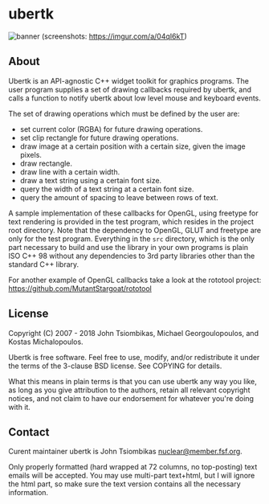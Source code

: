 ubertk
======

![banner](http://nuclear.mutantstargoat.com/sw/ubertk/img/utk_banner.png)
(screenshots: https://imgur.com/a/04qI6kT)

About
-----

Ubertk is an API-agnostic C++ widget toolkit for graphics programs. The
user program supplies a set of drawing callbacks required by ubertk, and
calls a function to notify ubertk about low level mouse and keyboard
events.

The set of drawing operations which must be defined by the user are:
  * set current color (RGBA) for future drawing operations.
  * set clip rectangle for future drawing operations.
  * draw image at a certain position with a certain size, given the
    image pixels.
  * draw rectangle.
  * draw line with a certain width.
  * draw a text string using a certain font size.
  * query the width of a text string at a certain font size.
  * query the amount of spacing to leave between rows of text.

A sample implementation of these callbacks for OpenGL, using freetype
for text rendering is provided in the test program, which resides in the
project root directory. Note that the dependency to OpenGL, GLUT and
freetype are only for the test program. Everything in the `src`
directory, which is the only part necessary to build and use the library
in your own programs is plain ISO C++ 98 without any dependencies to 3rd
party libraries other than the standard C++ library.

For another example of OpenGL callbacks take a look at the rototool
project: https://github.com/MutantStargoat/rototool

License
-------

Copyright (C) 2007 - 2018 John Tsiombikas, Michael Georgoulopoulos,
    and Kostas Michalopoulos.

Ubertk is free software. Feel free to use, modify, and/or redistribute
it under the terms of the 3-clause BSD license. See COPYING for details.

What this means in plain terms is that you can use ubertk any way you
like, as long as you give attribution to the authors, retain all
relevant copyright notices, and not claim to have our endorsement for
whatever you're doing with it.

Contact
-------

Curent maintainer ubertk is John Tsiombikas <nuclear@member.fsf.org>.

Only properly formatted (hard wrapped at 72 columns, no top-posting)
text emails will be accepted. You may use multi-part text+html, but I
will ignore the html part, so make sure the text version contains all
the necessary information.
